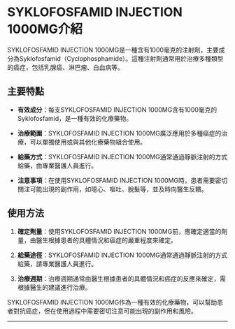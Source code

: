 # SYKLOFOSFAMID INJECTION 1000MG介紹
SYKLOFOSFAMID INJECTION 1000MG是一種含有1000毫克的注射劑，主要成分為Syklofosfamid（Cyclophosphamide）。這種注射劑通常用於治療多種類型的癌症，包括乳腺癌、淋巴瘤、白血病等。
## 主要特點
- **有效成分**：每支SYKLOFOSFAMID INJECTION 1000MG含有1000毫克的Syklofosfamid，是一種有效的化療藥物。
- **治療範圍**：SYKLOFOSFAMID INJECTION 1000MG廣泛應用於多種癌症的治療，可以單獨使用或與其他化療藥物組合使用。
- **給藥方式**：SYKLOFOSFAMID INJECTION 1000MG通常通過靜脈注射的方式給藥，由專業醫護人員進行。
- **注意事項**：在使用SYKLOFOSFAMID INJECTION 1000MG時，患者需要密切關注可能出現的副作用，如噁心、嘔吐、脫髮等，並及時向醫生反饋。
## 使用方法
1. **確定劑量**：使用SYKLOFOSFAMID INJECTION 1000MG前，應確定適當的劑量，由醫生根據患者的具體情況和癌症的嚴重程度來確定。
2. **給藥途徑**：SYKLOFOSFAMID INJECTION 1000MG通常通過靜脈注射的方式給藥，請專業醫護人員進行。
3. **治療週期**：治療週期通常由醫生根據患者的具體情況和癌症的反應來確定，需根據醫生的建議進行治療。
SYKLOFOSFAMID INJECTION 1000MG作為一種有效的化療藥物，可以幫助患者對抗癌症，但在使用過程中需要密切注意可能出現的副作用和風險。
---
